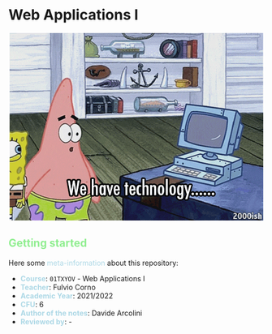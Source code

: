 # Web Applications I
<p align="center">
  <img src="header.gif" alt="animated"/>
</p>

## <span style="color:lightgreen">Getting started</span>

Here some <span style="color:lightblue">meta-information</span> about this repository:
- **<span style="color:lightblue">Course</span>**: `01TXYOV` - Web Applications I
- **<span style="color:lightblue">Teacher</span>**: Fulvio Corno
- **<span style="color:lightblue">Academic Year</span>**: 2021/2022
- **<span style="color:lightblue">CFU</span>**: 6
- **<span style="color:lightblue">Author of the notes</span>**: Davide Arcolini
- **<span style="color:lightblue">Reviewed by</span>**: -

